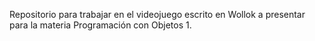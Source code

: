 Repositorio para trabajar en el videojuego escrito en Wollok a presentar para la materia Programación con Objetos 1.
